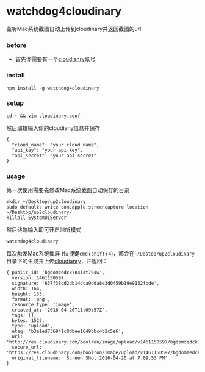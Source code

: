 # watchdog4cloudinary
监听Mac系统截图自动上传到cloudinary并返回截图的url


### before

* 首先你需要有一个[cloudianry](http://cloudinary.com/)账号

### install

```
npm install -g watchdog4cloudinary
```

### setup

```
cd ~ && vim cloudinary.conf
```

然后编辑输入你的cloudiany信息并保存

```
{
  "cloud_name": "your cloud name",
  "api_key": "your api key",
  "api_secret": "your api secret"
}
```

### usage

第一次使用需要先修改Mac系统截图自动保存的目录

```
mkdir ~/Desktop/up2cloudinary
sudo defaults write com.apple.screencapture location ~/Desktop/up2cloudinary/
killall SystemUIServer
```

然后终端输入即可开启监听模式

```
watchdog4cloudinary
```

每次触发Mac系统截屏 (快捷键`cmd`+`shift`+`4`)，都会在`~/Destop/up2cloudinary`目录下的生成并上传[cloudianry](http://cloudinary.com/)，并返回：


```
{ public_id: 'bgdomzedck7n4i4t794w',
  version: 1461150597,
  signature: '637f38cd2db14dca9dda8e3d0459b19e9152fbde',
  width: 164,
  height: 133,
  format: 'png',
  resource_type: 'image',
  created_at: '2016-04-20T11:09:57Z',
  tags: [],
  bytes: 1523,
  type: 'upload',
  etag: 'b3a1ed736941c8dbee1649bbc4b2c5e6',
  url: 'http://res.cloudinary.com/boolron/image/upload/v1461150597/bgdomzedck7n4i4t794w.png',
  secure_url: 'https://res.cloudinary.com/boolron/image/upload/v1461150597/bgdomzedck7n4i4t794w.png',
  original_filename: 'Screen Shot 2016-04-20 at 7.09.53 PM' 
}
```


